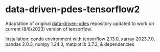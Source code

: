 # data-driven-pdes-tensorflow2
Adaptation of original [data-driven-pdes](https://github.com/JiaweiZhuang/data-driven-pdes/tree/master) repository updated to work on current (8/8/2023) version of tensorflow. 
  
Installation: conda environment with tensorflow 2.13.0, xarray 2023.7.0, pandas 2.0.3, numpy 1.24.3, matplotlib 3.7.2, & dependencies
